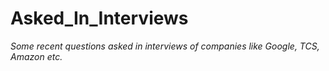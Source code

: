 # Asked_In_Interviews

*Some recent questions asked in interviews of companies like Google, TCS, Amazon etc.*
